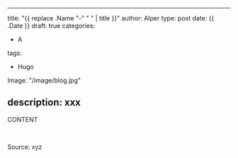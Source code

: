 
---
title: "{{ replace .Name "-" " " | title }}"
author: Alper
type: post
date:  {{ .Date }}
draft: true
categories:
  - A
 
tags:
  - Hugo

Image: "/image/blog.jpg"

description: xxx
---

CONTENT

&nbsp;

Source: xyz
